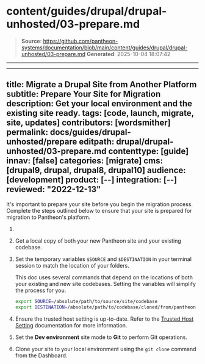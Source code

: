 # content/guides/drupal/drupal-unhosted/03-prepare.md

> **Source**: https://github.com/pantheon-systems/documentation/blob/main/content/guides/drupal/drupal-unhosted/03-prepare.md
> **Generated**: 2025-10-04 18:07:42

---

---
title: Migrate a Drupal Site from Another Platform
subtitle: Prepare Your Site for Migration
description: Get your local environment and the existing site ready.
tags: [code, launch, migrate, site, updates]
contributors: [wordsmither]
permalink: docs/guides/drupal-unhosted/prepare
editpath: drupal/drupal-unhosted/03-prepare.md
contenttype: [guide]
innav: [false]
categories: [migrate]
cms: [drupal9, drupal, drupal8, drupal10]
audience: [development]
product: [--]
integration: [--]
reviewed: "2022-12-13"
---

It's important to prepare your site before you begin the migration process. Complete the steps outlined below to ensure that your site is prepared for migration to Pantheon's platform.

1. <Partial file="drupal/prepare-local-environment-no-clone-no-alias.md" />

1. Get a local copy of both your new Pantheon site and your existing codebase.

1. Set the temporary variables `$SOURCE` and `$DESTINATION` in your terminal session to match the location of your folders.

   This doc uses several commands that depend on the locations of both your existing and new site codebases. Setting the variables will simplify the process for you.

   ```bash
   export SOURCE=/absolute/path/to/source/site/codebase
   export DESTINATION=/absolute/path/to/codebase/cloned/from/pantheon
   ```

1. Ensure the trusted host setting is up-to-date. Refer to the [Trusted Host Setting](/guides/php/settings-php#trusted-host-setting) documentation for more information.

1. Set the **Dev environment** site mode to **Git** to perform Git operations.

1. Clone your site to your local environment using the `git clone` command from the Dashboard.
